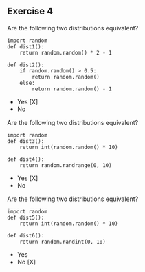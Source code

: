 ## Exercise 4

Are the following two distributions equivalent?

```
import random
def dist1():
    return random.random() * 2 - 1

def dist2():
    if random.random() > 0.5:
        return random.random()
    else:
        return random.random() - 1 
```

- Yes [X]
- No

Are the following two distributions equivalent?

```
import random
def dist3():
    return int(random.random() * 10)

def dist4():
    return random.randrange(0, 10)
```

- Yes [X]
- No

Are the following two distributions equivalent?

```
import random
def dist5():
    return int(random.random() * 10)

def dist6():
    return random.randint(0, 10)
```

- Yes
- No [X]